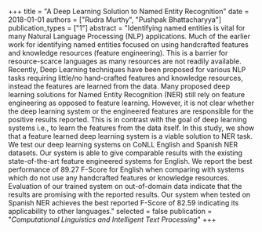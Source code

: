 +++
title = "A Deep Learning Solution to Named Entity Recognition"
date = 2018-01-01
authors = ["Rudra Murthy", "Pushpak Bhattacharyya"]
publication_types = ["1"]
abstract = "Identifying named entities is vital for many Natural Language Processing (NLP) applications. Much of the earlier work for identifying named entities focused on using handcrafted features and knowledge resources (feature engineering). This is a barrier for resource-scarce languages as many resources are not readily available. Recently, Deep Learning techniques have been proposed for various NLP tasks requiring little/no hand-crafted features and knowledge resources, instead the features are learned from the data. Many proposed deep learning solutions for Named Entity Recognition (NER) still rely on feature engineering as opposed to feature learning. However, it is not clear whether the deep learning system or the engineered features are responsible for the positive results reported. This is in contrast with the goal of deep learning systems i.e., to learn the features from the data itself. In this study, we show that a feature learned deep learning system is a viable solution to NER task. We test our deep learning systems on CoNLL English and Spanish NER datasets. Our system is able to give comparable results with the existing state-of-the-art feature engineered systems for English. We report the best performance of 89.27 F-Score for English when comparing with systems which do not use any handcrafted features or knowledge resources. Evaluation of our trained system on out-of-domain data indicate that the results are promising with the reported results. Our system when tested on Spanish NER achieves the best reported F-Score of 82.59 indicating its applicability to other languages."
selected = false
publication = "*Computational Linguistics and Intelligent Text Processing*"
+++

